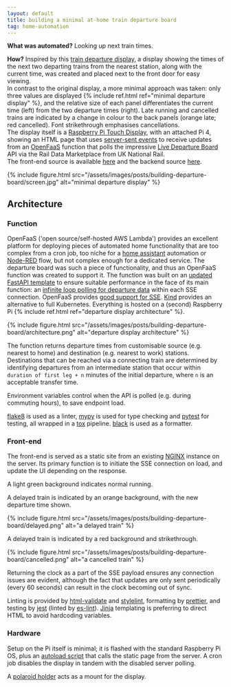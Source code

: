 ```yaml
---
layout: default
title: building a minimal at-home train departure board
tag: home-automation
---
```


**What was automated?** Looking up next train times.

**How?** Inspired by this [train departure display](https://github.com/chrisys/train-departure-display), a display showing the times of the next two departing trains from the nearest station, along with the current time, was created and placed next to the front door for easy viewing.
<br />
In contrast to the original display, a more minimal approach was taken: only three values are displayed {% include ref.html ref="minimal departure display" %}, and the relative size of each panel differentiates the current time (left) from the two departure times (right).
Late running and cancelled trains are indicated by a change in colour to the back panels (orange late; red cancelled).
Font strikethrough emphasises cancellations.
<br />
The display itself is a [Raspberry Pi Touch Display](https://thepihut.com/products/raspberry-pi-touch-display-2), with an attached Pi 4, showing an HTML page that uses [server-sent events](https://www.w3schools.com/html/html5_serversentevents.asp) to receive updates from an [OpenFaaS](https://www.openfaas.com/) function that polls the impressive [Live Departure Board](https://raildata.org.uk/dashboard/dataProduct/P-d81d6eaf-8060-4467-a339-1c833e50cbbe/overview) API via the Rail Data Marketplace from UK National Rail.
<br />
The front-end source is available [here](https://git.sr.ht/~martinchapman/departures/tree/main/item/index.jinja) and the backend source [here](https://git.sr.ht/~martinchapman/pi-display/tree/main/item/departures/handler.py). 

{%
  include figure.html
  src="/assets/images/posts/building-departure-board/screen.jpg"
  alt="minimal departure display"
%}

## Architecture

### Function

OpenFaaS ('open source/self-hosted AWS Lambda') provides an excellent platform for deploying pieces of automated home functionality that are too complex from a cron job, too niche for a [home assistant](https://www.home-assistant.io/) automation or [Node-RED](https://nodered.org/) flow, but not complex enough for a dedicated service.
The departure board was such a piece of functionality, and thus an OpenFaaS function was created to support it.
The function was built on an [updated FastAPI template](https://github.com/martinchapman/openfaas-python3-fastapi-template) to ensure suitable performance in the face of its main function: an [infinite loop polling for departure data](https://git.sr.ht/~martinchapman/pi-display/tree/main/item/departures/handler.py#L149) within each SSE connection.
OpenFaaS provides [good support for SSE](https://www.openfaas.com/blog/openai-streaming-responses/).
[Kind](https://kind.sigs.k8s.io/) provides an alternative to full Kubernetes.
Everything is hosted on a (second) Raspberry Pi {% include ref.html ref="departure display architecture" %}.

{%
  include figure.html
  src="/assets/images/posts/building-departure-board/architecture.png"
  alt="departure display architecture"
%}

The function returns departure times from customisable source (e.g. nearest to home) and destination (e.g. nearest to work) stations.
Destinations that can be reached via a connecting train are determined by identifying departures from an intermediate station that occur within `duration of first leg + n` minutes of the initial departure, where `n` is an acceptable transfer time.

Environment variables control when the API is polled (e.g. during commuting hours), to save endpoint load.

[flake8](https://flake8.pycqa.org/en/latest/) is used as a linter, [mypy](https://github.com/python/mypy) is used for type checking and [pytest](https://docs.pytest.org/en/stable/) for testing, all wrapped in a [tox](https://tox.wiki/en/4.28.4/) pipeline. [black](https://github.com/psf/black) is used as a formatter. 

### Front-end

The front-end is served as a static site from an existing [NGINX](https://nginx.org/) instance on the server.
Its primary function is to initiate the SSE connection on load, and update the UI depending on the response.

A light green background indicates normal running.

A delayed train is indicated by an orange background, with the new departure time shown.

{%
  include figure.html
  src="/assets/images/posts/building-departure-board/delayed.png"
  alt="a delayed train"
%}

A delayed train is indicated by a red background and strikethrough.

{%
  include figure.html
  src="/assets/images/posts/building-departure-board/cancelled.png"
  alt="a cancelled train"
%}

Returning the clock as a part of the SSE payload ensures any connection issues are evident, although the fact that updates are only sent periodically (every 60 seconds) can result in the clock becoming out of sync.

Linting is provided by [html-validate](https://www.npmjs.com/package/html-validate) and [stylelint](https://stylelint.io/), formatting by [prettier](https://prettier.io/), and testing by [jest](https://jestjs.io/) (linted by [es-lint](https://eslint.org/)).
[Jinja](https://jinja.palletsprojects.com/en/stable/) templating is preferring to direct HTML to avoid hardcoding variables.

### Hardware

Setup on the Pi itself is minimal; it is flashed with the standard Raspberry Pi OS, plus an [autoload script](https://git.sr.ht/~martinchapman/departures/tree/main/item/README.md#setup-client) that calls the static page from the server.
A cron job disables the display in tandem with the disabled server polling.

A [polaroid holder](https://www.etsy.com/uk/listing/772123739/polaroid-holder-photo-holder-photo-stand) acts as a mount for the display.